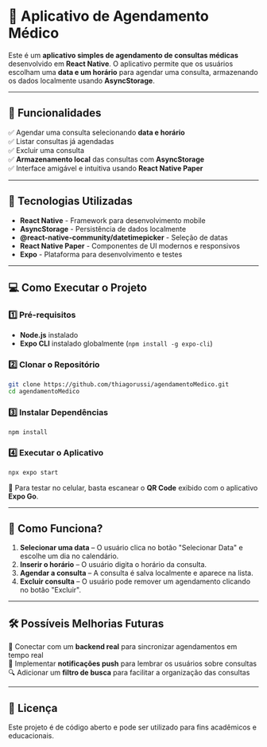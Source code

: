 # 📅 Aplicativo de Agendamento Médico

Este é um **aplicativo simples de agendamento de consultas médicas** desenvolvido em **React Native**. O aplicativo permite que os usuários escolham uma **data e um horário** para agendar uma consulta, armazenando os dados localmente usando **AsyncStorage**.

---

## 📌 Funcionalidades

✅ Agendar uma consulta selecionando **data e horário**  
✅ Listar consultas já agendadas  
✅ Excluir uma consulta  
✅ **Armazenamento local** das consultas com **AsyncStorage**  
✅ Interface amigável e intuitiva usando **React Native Paper**  

---

## 🚀 Tecnologias Utilizadas

- **React Native** - Framework para desenvolvimento mobile  
- **AsyncStorage** - Persistência de dados localmente  
- **@react-native-community/datetimepicker** - Seleção de datas  
- **React Native Paper** - Componentes de UI modernos e responsivos  
- **Expo** - Plataforma para desenvolvimento e testes  

---

## 💻 Como Executar o Projeto

### **1️⃣ Pré-requisitos**
- **Node.js** instalado
- **Expo CLI** instalado globalmente (`npm install -g expo-cli`)

### **2️⃣ Clonar o Repositório**
```sh
git clone https://github.com/thiagorussi/agendamentoMedico.git
cd agendamentoMedico
```

### **3️⃣ Instalar Dependências**
```sh
npm install
```

### **4️⃣ Executar o Aplicativo**
```sh
npx expo start
```
📱 Para testar no celular, basta escanear o **QR Code** exibido com o aplicativo **Expo Go**.

---

## 📜 Como Funciona?

1. **Selecionar uma data** – O usuário clica no botão "Selecionar Data" e escolhe um dia no calendário.  
2. **Inserir o horário** – O usuário digita o horário da consulta.  
3. **Agendar a consulta** – A consulta é salva localmente e aparece na lista.  
4. **Excluir consulta** – O usuário pode remover um agendamento clicando no botão "Excluir".  

---

## 🛠 Possíveis Melhorias Futuras

🚀 Conectar com um **backend real** para sincronizar agendamentos em tempo real  
📢 Implementar **notificações push** para lembrar os usuários sobre consultas  
🔍 Adicionar um **filtro de busca** para facilitar a organização das consultas  

---

## 📜 Licença

Este projeto é de código aberto e pode ser utilizado para fins acadêmicos e educacionais.
